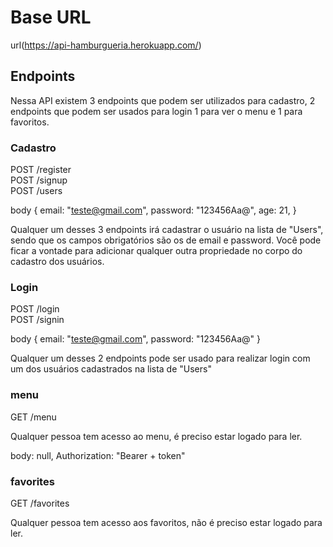 # Base URL

url(https://api-hamburgueria.herokuapp.com/)

## Endpoints

Nessa API existem 3 endpoints que podem ser utilizados para cadastro, 2 endpoints que podem ser usados para login 1 para ver o menu e 1 para favoritos.

### Cadastro

POST /register <br/>
POST /signup <br/>
POST /users

body {
email: "teste@gmail.com",
password: "123456Aa@",
age: 21,
}

Qualquer um desses 3 endpoints irá cadastrar o usuário na lista de "Users", sendo que os campos obrigatórios são os de email e password.
Você pode ficar a vontade para adicionar qualquer outra propriedade no corpo do cadastro dos usuários.

### Login

POST /login <br/>
POST /signin

body {
email: "teste@gmail.com",
password: "123456Aa@"
}

Qualquer um desses 2 endpoints pode ser usado para realizar login com um dos usuários cadastrados na lista de "Users"

### menu

GET /menu

Qualquer pessoa tem acesso ao menu, é preciso estar logado para ler.

body: null, Authorization: "Bearer + token"

### favorites

GET /favorites

Qualquer pessoa tem acesso aos favoritos, não é preciso estar logado para ler.
